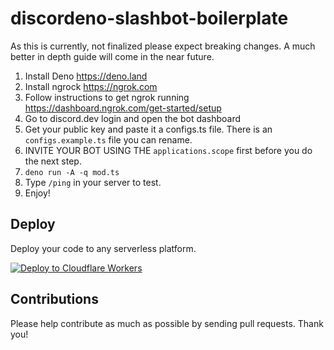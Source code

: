 # discordeno-slashbot-boilerplate

As this is currently, not finalized please expect breaking changes. A much better in depth guide will come in the near future.

1. Install Deno https://deno.land
2. Install ngrock https://ngrok.com
3. Follow instructions to get ngrok running https://dashboard.ngrok.com/get-started/setup
4. Go to discord.dev login and open the bot dashboard
5. Get your public key and paste it a configs.ts file. There is an `configs.example.ts` file you can rename.
6. INVITE YOUR BOT USING THE `applications.scope` first before you do the next step.
7. `deno run -A -q mod.ts`
8. Type `/ping` in your server to test.
9. Enjoy!

## Deploy

Deploy your code to any serverless platform.

[![Deploy to Cloudflare Workers](https://deploy.workers.cloudflare.com/button)](https://deploy.workers.cloudflare.com/?url=https://github.com/discordeno/slash-commands-boilerplate)

## Contributions

Please help contribute as much as possible by sending pull requests. Thank you!
